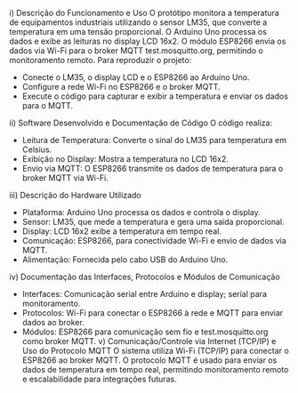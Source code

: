 i) Descrição do Funcionamento e Uso
O protótipo monitora a temperatura de equipamentos industriais utilizando o sensor LM35, que converte a temperatura em uma tensão proporcional. O Arduino Uno processa os dados e exibe as leituras no display LCD 16x2. O módulo ESP8266 envia os dados via Wi-Fi para o broker MQTT test.mosquitto.org, permitindo o monitoramento remoto.
Para reproduzir o projeto:
- Conecte o LM35, o display LCD e o ESP8266 ao Arduino Uno.
- Configure a rede Wi-Fi no ESP8266 e o broker MQTT.
- Execute o código para capturar e exibir a temperatura e enviar os dados para o MQTT.

ii) Software Desenvolvido e Documentação de Código
O código realiza:
- Leitura de Temperatura: Converte o sinal do LM35 para temperatura em Celsius.
- Exibição no Display: Mostra a temperatura no LCD 16x2.
- Envio via MQTT: O ESP8266 transmite os dados de temperatura para o broker MQTT via Wi-Fi.

iii) Descrição do Hardware Utilizado
- Plataforma: Arduino Uno processa os dados e controla o display.
- Sensor: LM35, que mede a temperatura e gera uma saída proporcional.
- Display: LCD 16x2 exibe a temperatura em tempo real.
- Comunicação: ESP8266, para conectividade Wi-Fi e envio de dados via MQTT.
- Alimentação: Fornecida pelo cabo USB do Arduino Uno.

iv) Documentação das Interfaces, Protocolos e Módulos de Comunicação
- Interfaces: Comunicação serial entre Arduino e display; serial para monitoramento.
- Protocolos: Wi-Fi para conectar o ESP8266 à rede e MQTT para enviar dados ao broker.
- Módulos: ESP8266 para comunicação sem fio e test.mosquitto.org como broker MQTT.
v) Comunicação/Controle via Internet (TCP/IP) e Uso do Protocolo MQTT
O sistema utiliza Wi-Fi (TCP/IP) para conectar o ESP8266 ao broker MQTT. O protocolo MQTT é usado para enviar os dados de temperatura em tempo real, permitindo monitoramento remoto e escalabilidade para integrações futuras.
